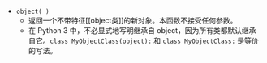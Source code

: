 - `object( )`
	- 返回一个不带特征[[object类]]的新对象。本函数不接受任何参数。
	- 在 Python 3 中，不必显式地写明继承自 object，因为所有类都默认继承自它。`class MyObjectClass(object):` 和 `class MyObjectClass:` 是等价的写法。
